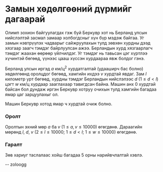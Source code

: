 Замын хөдөлгөөний дүрмийг дагаарай
==================================
Олимп зохион байгуулагдах гэж буй Беркувр хот нь Берланд улсын нийслэлтэй засмал
замаар холбогдсныг хүн бүр мэдэж байгаа. Уг замын нэвтрүүлэх чадварыг
сайжруулахын тулд зөвхөн хурдны дээд хязгаар заагч тэмдэг байрлуулсан ажээ.
Берландын хурд хязгаарлагч тэмдэг жаахан өөрөөр үйлчилдэг. Уг тэмдэг нь тавьсан
цэг хүртлээ хүчинтэй бөгөөд, үүнээс цааш хүссэн хурдаараа явж болдог гэнэ.

Берланд улсын иргэд $a$ км/ц<sup>2</sup> хурдатгалтай (удааширч бас болно)
хөдөлгөөнд оролцдог бөгөөд, хамгийн ихдээ $v$ хурдтай явдаг. Зам $l$ километр
урт бөгөөд, хурдны тэмдэг Берландын нийслэлээс $d$ ($1 ≤ d < l$) цэгт $w$ км/ц
хурдаар зааглахаар тавигдсан байна. Машин анх $0$ хурдтай байсан бол дундаж
иргэн Беркувр хотруу очихын тулд хамгийн багадаа ямар цаг зарцуулахыг ол.

Машин Беркувр хотод ямар ч хурдтай очиж болно.


### Оролт
Оролтын эхний мөр $a$ ба $v$ ($1 ≤ a,v ≤ 10000$) өгөгдөнө. Дараагийн мөрөнд
$l$, $d$, $v$ ($2 ≤ l ≤10000$; $1 ≤ d < l$; $1≤ w ≤ 10000$) өгөгдөнө.


### Гаралт
Зөв хариуг таслалаас хойш багадаа $5$ орны нарийвчлалтай хэвлэ.

-- zoloogg
